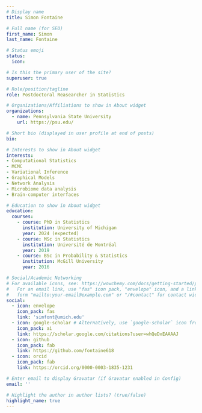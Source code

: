 ```yaml
---
# Display name
title: Simon Fontaine

# Full name (for SEO)
first_name: Simon
last_name: Fontaine

# Status emoji
status:
  icon: 

# Is this the primary user of the site?
superuser: true

# Role/position/tagline
role: Postdoctoral Reasearcher in Statistics

# Organizations/Affiliations to show in About widget
organizations:
  - name: Pennsylvania State University
    url: https://psu.edu/

# Short bio (displayed in user profile at end of posts)
bio: 

# Interests to show in About widget
interests:
- Computational Statistics
- MCMC
- Variational Inference
- Graphical Models
- Network Analysis
- Microbiome data analysis
- Brain-computer interfaces

# Education to show in About widget
education:
  courses:
    - course: PhD in Statistics
      institution: University of Michigan
      year: 2024 (expected)
    - course: MSc in Statistics
      institution: Université de Montréal
      year: 2019
    - course: BSc in Probability & Statistics
      institution: McGill University
      year: 2016

# Social/Academic Networking
# For available icons, see: https://wowchemy.com/docs/getting-started/page-builder/#icons
#   For an email link, use "fas" icon pack, "envelope" icon, and a link in the
#   form "mailto:your-email@example.com" or "/#contact" for contact widget.
social:
  - icon: envelope
    icon_pack: fas
    link: 'simfont@umich.edu'
  - icon: google-scholar # Alternatively, use `google-scholar` icon from `ai` icon pack
    icon_pack: ai
    link: https://scholar.google.com/citations?user=whQeDxEAAAAJ
  - icon: github
    icon_pack: fab
    link: https://github.com/fontaine618
  - icon: orcid
    icon_pack: fab
    link: https://orcid.org/0000-0003-1835-1231

# Enter email to display Gravatar (if Gravatar enabled in Config)
email: ''

# Highlight the author in author lists? (true/false)
highlight_name: true
---
```



